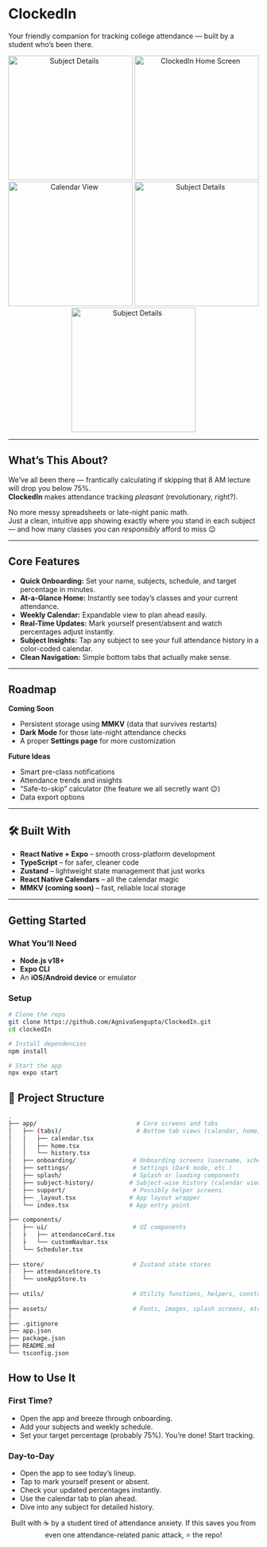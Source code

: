 # ClockedIn  
Your friendly companion for tracking college attendance — built by a student who’s been there.  

<p align="center">
  <img src="assets/screenshots/home-free.jpg" width="250" alt="Subject Details" />
  <img src="assets/screenshots/home2.jpg" width="250" alt="ClockedIn Home Screen" />
  <img src="assets/screenshots/calendarPage.jpg" width="250" alt="Calendar View" />
  <img src="assets/screenshots/subjectHistory.jpg" width="250" alt="Subject Details" />
  <img src="assets/screenshots/attendanceHistory.jpg" width="250" alt="Subject Details" />
</p>

---

## What’s This About?
We’ve all been there — frantically calculating if skipping that 8 AM lecture will drop you below 75%.  
**ClockedIn** makes attendance tracking *pleasant* (revolutionary, right?).

No more messy spreadsheets or late-night panic math.  
Just a clean, intuitive app showing exactly where you stand in each subject — and how many classes you can *responsibly* afford to miss 😉

---

## Core Features

- **Quick Onboarding:** Set your name, subjects, schedule, and target percentage in minutes.  
- **At-a-Glance Home:** Instantly see today’s classes and your current attendance.  
- **Weekly Calendar:** Expandable view to plan ahead easily.  
- **Real-Time Updates:** Mark yourself present/absent and watch percentages adjust instantly.  
- **Subject Insights:** Tap any subject to see your full attendance history in a color-coded calendar.  
- **Clean Navigation:** Simple bottom tabs that actually make sense.  

---

## Roadmap

**Coming Soon**
- Persistent storage using **MMKV** (data that survives restarts)  
- **Dark Mode** for those late-night attendance checks  
- A proper **Settings page** for more customization  

**Future Ideas**
- Smart pre-class notifications  
- Attendance trends and insights  
- “Safe-to-skip” calculator (the feature we all secretly want 😉)  
- Data export options  

---

## 🛠️ Built With

- **React Native + Expo** – smooth cross-platform development  
- **TypeScript** – for safer, cleaner code  
- **Zustand** – lightweight state management that just works  
- **React Native Calendars** – all the calendar magic  
- **MMKV (coming soon)** – fast, reliable local storage  

---

## Getting Started

### What You’ll Need
- **Node.js v18+**  
- **Expo CLI**  
- An **iOS/Android device** or emulator  

### Setup

```bash
# Clone the repo
git clone https://github.com/AgnivaSengupta/ClockedIn.git
cd clockedIn

# Install dependencies
npm install

# Start the app
npx expo start
```

## 📁 Project Structure

```bash
.
├── app/                            # Core screens and tabs
│   ├── (tabs)/                     # Bottom tab views (calendar, home, history)
│   │   ├── calendar.tsx
│   │   ├── home.tsx
│   │   └── history.tsx
│   ├── onboarding/                # Onboarding screens (username, schedule, target)
│   ├── settings/                  # Settings (Dark mode, etc.)
│   ├── splash/                    # Splash or loading components
│   ├── subject-history/          # Subject-wise history (calendar view - WIP)
│   ├── support/                   # Possibly helper screens
│   ├── _layout.tsx               # App layout wrapper
│   └── index.tsx                 # App entry point
│
├── components/
│   ├── ui/                        # UI components
│   ├   ├── attendanceCard.tsx
│   ├   └── customNavbar.tsx
│   └── Scheduler.tsx
│
├── store/                         # Zustand state stores
│   ├── attendanceStore.ts
│   └── useAppStore.ts
│
├── utils/                         # Utility functions, helpers, constants
│
├── assets/                        # Fonts, images, splash screens, etc.
│
├── .gitignore
├── app.json
├── package.json
├── README.md
└── tsconfig.json
```

## How to Use It

### First Time?
- Open the app and breeze through onboarding.
- Add your subjects and weekly schedule.
- Set your target percentage (probably 75%).
You’re done! Start tracking.

### Day-to-Day
- Open the app to see today’s lineup.
- Tap to mark yourself present or absent.
- Check your updated percentages instantly.
- Use the calendar tab to plan ahead.
- Dive into any subject for detailed history.


<p align="center"> Built with ☕ by a student tired of attendance anxiety. If this saves you from even one attendance-related panic attack, ⭐ the repo! </p>